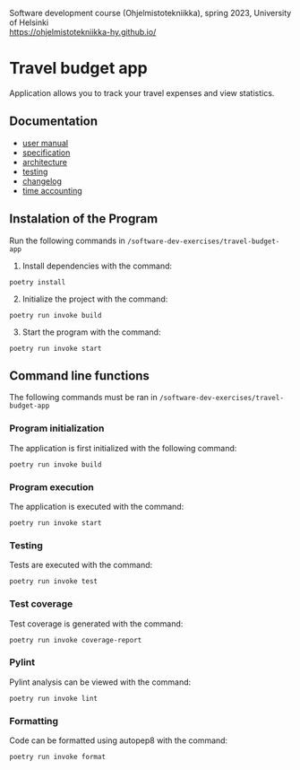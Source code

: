 Software development course (Ohjelmistotekniikka), spring 2023, University of Helsinki <br/>
https://ohjelmistotekniikka-hy.github.io/

# Travel budget app
Application allows you to track your travel expenses and view statistics. 

## Documentation
- [user manual](travel-budget-app/documentation/user-manual.md)
- [specification](travel-budget-app/documentation/specification.md)
- [architecture](travel-budget-app/documentation/architecture.md)
- [testing](travel-budget-app/documentation/testing.md)
- [changelog](travel-budget-app/documentation/changelog.md)
- [time accounting](travel-budget-app/documentation/time-accounting.md)

## Instalation of the Program
Run the following commands in ```/software-dev-exercises/travel-budget-app```
1. Install dependencies with the command:
```
poetry install
```
2. Initialize the project with the command:
```
poetry run invoke build
```
3. Start the program with the command:
```
poetry run invoke start
```

## Command line functions
The following commands must be ran in ```/software-dev-exercises/travel-budget-app```

### Program initialization
The application is first initialized with the following command:
```
poetry run invoke build
```

### Program execution
The application is executed with the command:
```
poetry run invoke start
```
### Testing
Tests are executed with the command:
```
poetry run invoke test
```
### Test coverage
Test coverage is generated with the command:
```
poetry run invoke coverage-report
```
### Pylint
Pylint analysis can be viewed with the command: 
```
poetry run invoke lint
```
### Formatting
Code can be formatted using autopep8 with the command: 
```
poetry run invoke format
```
